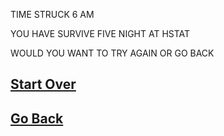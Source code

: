 TIME STRUCK 6 AM

YOU HAVE SURVIVE FIVE NIGHT AT HSTAT

WOULD YOU WANT TO TRY AGAIN OR GO BACK

## [Start Over](Hstat/12PM.md)

## [Go Back](README.md)
